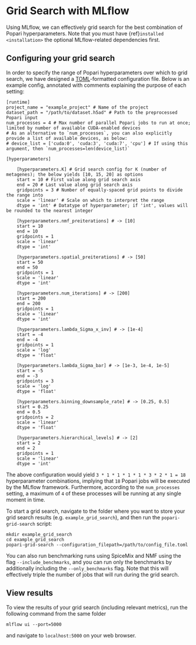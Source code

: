 # Grid Search with MLflow

Using MLflow, we can effectively grid search for the best combination of Popari hyperparameters. Note that you must have {ref}`installed <installation>` the optional MLflow-related dependencies first. 

## Configuring your grid search
In order to specify the range of Popari hyperparameters over which to grid search, we have designed a [TOML](https://en.wikipedia.org/wiki/TOML)-formatted configuration file. Below is an example config, annotated with comments explaining the purpose of each setting:  

```
[runtime]
project_name = "example_project" # Name of the project
dataset_path = "/path/to/dataset.h5ad" # Path to the preprocessed Popari input
num_processes = 4 # Max number of parallel Popari jobs to run at once; limited by number of available CUDA-enabled devices
# As an alternative to `num_processes`, you can also explicitly provide a list of available devices, as below:
# device_list = ['cuda:0', 'cuda:3', 'cuda:7', 'cpu'] # If using this argument, then `num_processes=len(device_list)`

[hyperparameters]

    [hyperparameters.K] # Grid search config for K (number of metagenes); the below yields [10, 15, 20] as options
    start = 10 # First value along grid search axis
    end = 20 # Last value along grid search axis
    gridpoints = 3 # Number of equally-spaced grid points to divide the range into
    scale = 'linear' # Scale on which to interpret the range 
    dtype = 'int' # Datatype of hyperparameter; if 'int', values will be rounded to the nearest integer
    
    [hyperparameters.nmf_preiterations] # -> [10]
    start = 10
    end = 10
    gridpoints = 1
    scale = 'linear'
    dtype = 'int'

    [hyperparameters.spatial_preiterations] # -> [50]
    start = 50
    end = 50
    gridpoints = 1
    scale = 'linear'
    dtype = 'int'
    
    [hyperparameters.num_iterations] # -> [200]
    start = 200
    end = 200
    gridpoints = 1
    scale = 'linear'
    dtype = 'int'

    [hyperparameters.lambda_Sigma_x_inv] # -> [1e-4]
    start = -4
    end = -4
    gridpoints = 1
    scale = 'log'
    dtype = 'float'

    [hyperparameters.lambda_Sigma_bar] # -> [1e-3, 1e-4, 1e-5]
    start = -5
    end = -3
    gridpoints = 3
    scale = 'log'
    dtype = 'float'

    [hyperparameters.binning_downsample_rate] # -> [0.25, 0.5]
    start = 0.25
    end = 0.5
    gridpoints = 2
    scale = 'linear'
    dtype = 'float'

    [hyperparameters.hierarchical_levels] # -> [2]
    start = 2
    end = 2
    gridpoints = 1
    scale = 'linear'
    dtype = 'int'
```

The above configuration would yield `3 * 1 * 1 * 1 * 1 * 3 * 2 * 1 = 18` hyperparameter combinations, implying that `18` Popari jobs will be executed by the MLflow framework. Furthermore, according to the `num_processes` setting, a maximum of `4` of these processes will be running at any single moment in time.

To start a grid search, navigate to the folder where you want to store your grid search results (e.g. `example_grid_search`), and then run the `popari-grid-search` script:

```console
mkdir example_grid_search
cd example_grid_search
popari-grid-search --configuration_filepath=/path/to/config_file.toml
```

You can also run benchmarking runs using SpiceMix and NMF using the flag `--include_benchmarks`, and you can run only the benchmarks by additionally including the `--only_benchmarks` flag. Note that this will effectively triple the number of jobs that will run during the grid search.


## View results
To view the results of your grid search (including relevant metrics), run the following command from the same folder

```console
mlflow ui --port=5000
```

and navigate to `localhost:5000` on your web browser.
